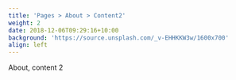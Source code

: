 ```yaml
---
title: 'Pages > About > Content2'
weight: 2
date: 2018-12-06T09:29:16+10:00
background: 'https://source.unsplash.com/_v-EHHKKW3w/1600x700'
align: left
---
```


About, content 2